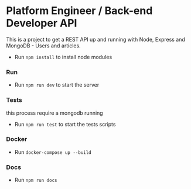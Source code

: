 # Platform Engineer / Back-end Developer API

This is a project to get a REST API up and running with Node, Express and MongoDB - Users and articles.

- Run `npm install` to install node modules

### Run

- Run `npm run dev` to start the server

### Tests

this process require a mongodb running

- Run `npm run test` to start the tests scripts

### Docker

- Run `docker-compose up --build`

### Docs

- Run `npm run docs`
